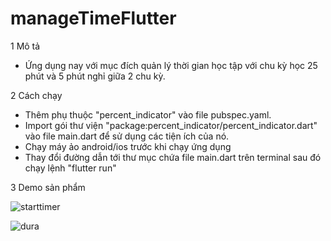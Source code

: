 # manageTimeFlutter

1 Mô tả 
- Ứng dụng nay với mục đích quản lý thời gian học tập với chu kỳ học 25 phút và 5 phút nghỉ giữa 2 chu kỳ.

2 Cách chạy 
- Thêm phụ thuộc "percent_indicator" vào file pubspec.yaml.
- Import gói thư viện "package:percent_indicator/percent_indicator.dart" vào file main.dart để sử dụng các tiện ích của nó.
- Chạy máy ảo android/ios trước khi chạy ứng dụng 
- Thay đổi đường dẫn tới thư mục chứa file main.dart trên terminal sau đó chạy lệnh "flutter run"

3 Demo sản phẩm

![starttimer](https://user-images.githubusercontent.com/48278996/106838867-a8220f80-66cf-11eb-92c0-c395f5f140f5.png)

![dura](https://user-images.githubusercontent.com/48278996/106839197-4c0bbb00-66d0-11eb-8478-fd1c8a5fc480.png)
